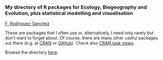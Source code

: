 ### My directory of R packages for Ecology, Biogeography and Evolution, plus statistical modelling and visualisation

[F. Rodriguez-Sanchez](http://bit.ly/frod_san)

These are packages that I often use or, alternatively, I need only rarely but don't want to forget about. Of course, there are many other useful packages out there (e.g. at [CRAN](http://cran.r-project.org/web/packages/available_packages_by_name.html) or [GitHub](https://github.com/search?q=package&type=Repositories&ref=advsearch&l=R)). Check also [CRAN task views](http://cran.r-project.org/web/views/).

Browse the directory [here](https://github.com/Pakillo/Rpackages_dir/blob/master/Rpkg_dir.md).


